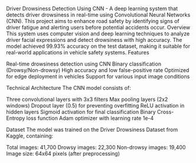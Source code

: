 Driver Drowsiness Detection Using CNN - 
A deep learning system that detects driver drowsiness in real-time using Convolutional Neural Networks (CNN). This project aims to enhance road safety by identifying signs of driver fatigue and alerting users before potential accidents occur.
Overview
This system uses computer vision and deep learning techniques to analyze driver facial expressions and detect drowsiness with high accuracy. The model achieved 99.93% accuracy on the test dataset, making it suitable for real-world applications in vehicle safety systems.
Features

Real-time drowsiness detection using CNN
Binary classification (Drowsy/Non-drowsy)
High accuracy and low false-positive rate
Optimized for edge deployment in vehicles
Support for various input image conditions

Technical Architecture
The CNN model consists of:

Three convolutional layers with 3x3 filters
Max pooling layers (2x2 windows)
Dropout layer (0.5) for preventing overfitting
ReLU activation in hidden layers
Sigmoid activation for final classification
Binary Cross-Entropy loss function
Adam optimizer with learning rate 1e-4

Dataset
The model was trained on the Driver Drowsiness Dataset from Kaggle, containing:

Total images: 41,700
Drowsy images: 22,300
Non-drowsy images: 19,400
Image size: 64x64 pixels (after preprocessing)
